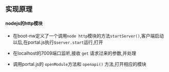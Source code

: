 ## 实现原理

#### nodejs的http模块


- 在boot-nw定义了一个调用`node http`模块的方法`startServer()`,客户端启动以后,在portal.js执行`$server.start`运行,打开

- 在localhost的7009端口监听,接收 `get` 请求过来的参数,并处理


- 调用portal.js的 `openModule`方法和 `openapi()` 方法,打开相应的模块





